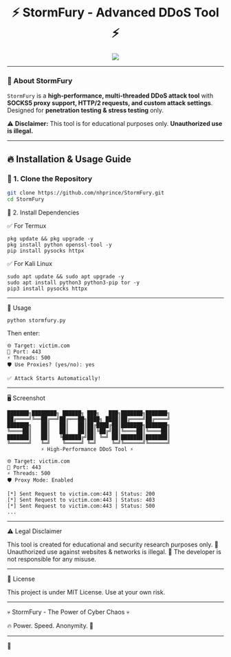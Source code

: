 <!-- 
███████╗████████╗ ██████╗ ███╗   ███╗███████╗███████╗
██╔════╝╚══██╔══╝██╔═══██╗████╗ ████║██╔════╝██╔════╝
███████╗   ██║   ██║   ██║██╔████╔██║███████╗███████╗
╚════██║   ██║   ██║   ██║██║╚██╔╝██║╚════██║╚════██║
███████║   ██║   ╚██████╔╝██║ ╚═╝ ██║███████║███████║
╚══════╝   ╚═╝    ╚═════╝ ╚═╝     ╚═╝╚══════╝╚══════╝
             ⚡ High-Performance DDoS Tool ⚡
-->

<h1 align="center">⚡ StormFury - Advanced DDoS Tool ⚡</h1>
<p align="center">
  <img src="https://img.shields.io/badge/DDoS%20Tool-StormFury-red?style=for-the-badge">
</p>

---

### 🚀 About StormFury
`StormFury` is a **high-performance, multi-threaded DDoS attack tool** with **SOCKS5 proxy support, HTTP/2 requests, and custom attack settings**. Designed for **penetration testing & stress testing** only.  

⚠️ **Disclaimer:** This tool is for educational purposes only. **Unauthorized use is illegal.**  

---

## 🔥 Installation & Usage Guide  

### 🔹 1. Clone the Repository
```sh
git clone https://github.com/nhprince/StormFury.git
cd StormFury
```
🔹 2. Install Dependencies

✅ For Termux

```
pkg update && pkg upgrade -y
pkg install python openssl-tool -y
pip install pysocks httpx
```

✅ For Kali Linux
```
sudo apt update && sudo apt upgrade -y
sudo apt install python3 python3-pip tor -y
pip3 install pysocks httpx
```

---

🎯 Usage
```
python stormfury.py
```
Then enter:
```
🌐 Target: victim.com
🔢 Port: 443
⚡ Threads: 500
🛡️ Use Proxies? (yes/no): yes

✅ Attack Starts Automatically!
```
---

🖥️ Screenshot
```
███████╗████████╗ ██████╗ ███╗   ███╗███████╗███████╗
██╔════╝╚══██╔══╝██╔═══██╗████╗ ████║██╔════╝██╔════╝
███████╗   ██║   ██║   ██║██╔████╔██║███████╗███████╗
╚════██║   ██║   ██║   ██║██║╚██╔╝██║╚════██║╚════██║
███████║   ██║   ╚██████╔╝██║ ╚═╝ ██║███████║███████║
╚══════╝   ╚═╝    ╚═════╝ ╚═╝     ╚═╝╚══════╝╚══════╝
           ⚡ High-Performance DDoS Tool ⚡

🌐 Target: victim.com
🔢 Port: 443
⚡ Threads: 500
🛡️ Proxy Mode: Enabled

[*] Sent Request to victim.com:443 | Status: 200
[*] Sent Request to victim.com:443 | Status: 403
[*] Sent Request to victim.com:443 | Status: 500
...
```

---

⚠️ Legal Disclaimer

This tool is created for educational and security research purposes only.
🔴 Unauthorized use against websites & networks is illegal.
🔴 The developer is not responsible for any misuse.


---

📜 License

This project is under MIT License. Use at your own risk.


---

💀 StormFury - The Power of Cyber Chaos 💀

🔥 Power. Speed. Anonymity. 🚀

---
🚀

